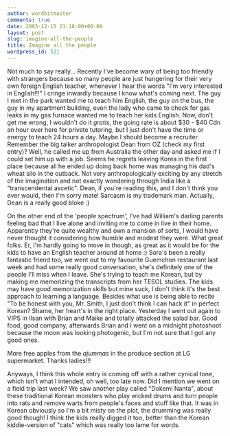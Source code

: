 ```yaml
---
author: wordbitmaster
comments: true
date: 2003-12-15 21:18:00+00:00
layout: post
slug: imagine-all-the-people
title: Imagine all the people
wordpress_id: 521
---
```


Not much to say really... Recently I've become wary of being too friendly with strangers because so many people are just hungering for their very own foreign English teacher, whenever I hear the words "I'm very interested in English!!!" I cringe inwardly because I know what's coming next. The guy I met in the park wanted me to teach him English, the guy on the bus, the guy in my apartment building, even the lady who came to check for gas leaks in my gas furnace wanted me to teach her kids English. Now, don't get me wrong, I wouldn't do it _gratis_, the going rate is about $30 - $40 Cdn an hour over here for private tutoring, but I just don't have the time or energy to teach 24 hours a day. Maybe I should become a recruiter. Remember the big talker anthropologist Dean from OZ (check my first entry)? Well, he called me up from Australia the other day and asked me if I could set him up with a job. Seems he regrets leaving Korea in the first place because all he ended up doing back home was managing his dad's wheat silo in the outback. Not very anthropologically exciting by any stretch of the imagination and not exactly wondering through India like a "transcendental ascetic". Dean, if you're reading this, and I don't think you ever would, then I'm sorry mate! Sarcasm is my trademark man. Actually, Dean is a really good bloke :) 

On the other end of the 'people spectrum', I've had William's darling parents feeling bad that I live alone and inviting me to come in live in their home. Apparently they're quite wealthy and own a mansion of sorts, I would have never thought it considering how humble and modest they were. What great folks. Er, I'm hardly going to move in though, as great as it would be for the kids to have an English teacher around at home :) Sora's been a really fantastic friend too, we went out to my favourite Guemchon restaurant last week and had some really good conversation, she's definitely one of the people I'll miss when I leave. She's trying to teach me Korean, but by making me memorizing the transcripts from her TESOL studies. The kids may have good memorization skills but mine suck, I don't think it's the best approach to learning a language. Besides what use is being able to recite "To be honest with you, Mr. Smith, I just don't think I can hack it" in perfect Korean? Shame, her heart's in the right place. Yesterday I went out again to VIPS in Ilsan with Brian and Maike and totally attacked the salad bar. Good food, good company, afterwards Brian and I went on a midnight photoshoot because the moon was looking photogenic, but I'm not sure that I got any good ones.    

More free apples from the _ajummas_ in the produce section at LG supermarket. Thanks ladies!!!

Anyways, I think this whole entry is coming off with a rather cynical tone, which isn't what I intended, oh well, too late now. Did I mention we went on a field trip last week? We saw another play called "Dokemi Nanta", about these traditional Korean monsters who play wicked drums and turn people into rats and remove warts from people's faces and stuff like that. It was in Korean obviously so I'm a bit misty on the plot, the drumming was really good though! I think the kids really digged it too, better than the Korean kiddie-version of "cats" which was really too lame for words.
